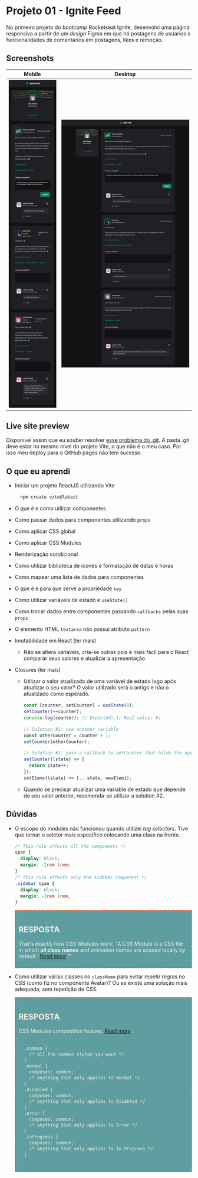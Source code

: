 # Projeto 01 - Ignite Feed

No primeiro projeto do <em>bootcamp</em> Rocketseat Ignite, desenvolvi uma página responsiva a partir de um <em>design</em> Figma em que há postagens de usuários e funcionalidades de comentários em postagens, likes e remoção.

## Screenshots

|                                              Mobile                                              |                                              Desktop                                               |
| :----------------------------------------------------------------------------------------------: | :------------------------------------------------------------------------------------------------: |
| <img src="screenshots/mobile.jpeg" alt="Screenshot of my solution for mobile devices" width=200> | <img src="screenshots/desktop.jpeg" alt="Screenshot of my solution for desktop devices" width=600> |

## Live site preview

Disponível assim que eu souber resolver [esse problema do .git](https://stackoverflow.com/a/74926059/7631147). A pasta .git deve estar no mesmo nível do projeto Vite, o que não é o meu caso. Por isso meu deploy para o GitHub pages não tem sucesso.

## O que eu aprendi

- Iniciar um projeto ReactJS utilizando Vite

  ```bash
    npm create vite@latest
  ```

- O que é e como utilizar componentes

- Como passar dados para componentes utilizando `props`

- Como aplicar CSS global

- Como aplicar CSS Modules

- Renderização condicional

- Como utilizar biblioteca de ícones e formatação de datas e horas

- Como mapear uma lista de dados para componentes

- O que é e para que serve a propriedade `key`

- Como utilizar variáveis de estado e `useState()`

- Como trocar dados entre componentes passando `callbacks` pelas suas `props`

- O elemento HTML `textarea` não possui atributo `pattern`

- Imutabilidade em React (ler mais)

  - Não se altera variáveis, cria-se outras pois é mais fácil para o React comparar seus valores e atualizar a apresentação

- Closures (ler mais)

  - Utilizar o valor atualizado de uma variável de estado logo após atualizar o seu valor? O valor utilizado será o antigo e não o atualizado como esperado.

    ```js
    const [counter, setCounter] = useState(0);
    setCounter(++counter);
    console.log(counter); // Expected: 1; Real value: 0;
    ```

    ```js
    // Solution #1: use another variable
    const otherCounter = counter + 1;
    setCounter(otherCounter);
    ```

    ```js
    // Solution #2: pass a callback to setCounter that holds the updated desired value
    setCounter((state) => {
      return state++;
    });
    setItems((state) => [...state, newItem]);
    ```

  - Quando se precisar atualizar uma variable de estado que depende de seu valor anterior, recomenda-se utilizar a solution #2.

## Dúvidas

- O escopo do modules não funcionou quando utilizei <em>tag selectors</em>. Tive que tornar o seletor mais específico colocando uma class na frente.

  ```css
  /* This rule affects all the components */
  span {
    display: block;
    margin: -2rem 1rem;
  }
  /* This rule affects only the sidebar component */
  .sidebar span {
    display: block;
    margin: -2rem 1rem;
  }
  ```

  <div style="color: linen; background-color: cadetblue; border: 2px dashed orangered; padding: 0.5rem;">

    <h2 style="font-weight: bold; text-transform: uppercase;">Resposta</h2>

    <p>That's exactly how CSS Modules work: <q>A CSS Module is a CSS file in which <strong>all class names</strong> and animation names are scoped locally by default.<q> <a href="https://github.com/css-modules/css-modules">Read more</a>.</p>

  </div>

- Como utilizar várias classes no `className` para evitar repetir regras no CSS (como fiz no componente Avatar)? Ou se existe uma solução mais adequada, sem repetição de CSS.

  <div style="color: linen; background-color: cadetblue; border: 2px dashed orangered; padding: 0.5rem;">

    <h2 style="font-weight: bold; text-transform: uppercase;">Resposta</h2>

    <p>CSS Modules composition feature. <a href="https://glenmaddern.com/articles/css-modules">Read more</a>.</p>
    
    <pre><code>
    .common {
      /* all the common styles you want */
    }
    .normal {
      composes: common;
      /* anything that only applies to Normal */
    }
    .disabled {
      composes: common;
      /* anything that only applies to Disabled */
    }
    .error {
      composes: common;
      /* anything that only applies to Error */
    }
    .inProgress {
      composes: common;
      /* anything that only applies to In Progress */
    }
    </code></pre>
  </div>
